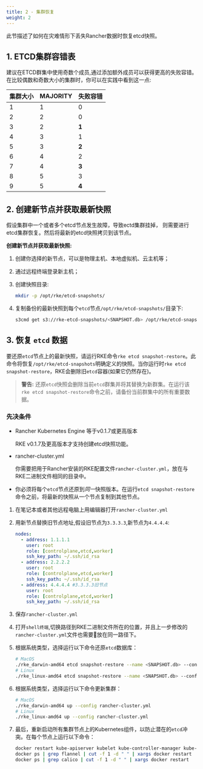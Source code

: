 ```yaml
---
title: 2 - 集群恢复
weight: 2
---
```


此节描述了如何在灾难情形下丢失Rancher数据时恢复etcd快照。

## 1. ETCD集群容错表

建议在ETCD群集中使用奇数个成员,通过添加额外成员可以获得更高的失败容错。在比较偶数和奇数大小的集群时，你可以在实践中看到这一点:

| 集群大小 | MAJORITY | 失败容错 |
| ------------ | -------- | ----------------- |
| 1            | 1        | 0                 |
| 2            | 2        | 0                 |
| 3            | 2        | **1**             |
| 4            | 3        | 1                 |
| 5            | 3        | **2**             |
| 6            | 4        | 2                 |
| 7            | 4        | **3**             |
| 8            | 5        | 3                 |
| 9            | 5        | **4**             |

## 2. 创建新节点并获取最新快照

假设集群中一个或者多个etcd节点发生故障，导致ectd集群挂掉， 则需要进行etcd集群恢复。然后将最新的etcd快照拷贝到该节点。

**创建新节点并获取最新快照:**

1. 创建你选择的新节点，可以是物理主机、本地虚拟机、云主机等；

2. 通过远程终端登录新主机；

3. 创建快照目录:

    ```bash
    mkdir -p /opt/rke/etcd-snapshots/
    ```

4. 复制备份的最新快照到每个`etcd`节点`/opt/rke/etcd-snapshots/`目录下:

    ```bash
    s3cmd get s3://rke-etcd-snapshots/<SNAPSHOT.db> /opt/rke/etcd-snapshots/<SNAPSHOT.db>
    ```

## 3. 恢复 `etcd` 数据

要还原`etcd`节点上的最新快照，请运行RKE命令`rke etcd snapshot-restore`。此命令将恢复`/opt/rke/etcd-snapshots`明确定义的快照。当你运行时`rke etcd snapshot-restore`，RKE会删除旧`etcd`容器(如果它仍然存在)。

>**警告:** 还原`etcd`快照会删除当前`etcd`群集并将其替换为新群集。在运行该`rke etcd snapshot-restore`命令之前，请备份当前群集中的所有重要数据。

### **先决条件**

- Rancher Kubernetes Engine 等于v0.1.7或更高版本

    RKE v0.1.7及更高版本才支持创建etcd快照功能。

- rancher-cluster.yml

    你需要把用于Rancher安装的RKE配置文件`rancher-cluster.yml`，放在与RKE二进制文件相同的目录中。

- 你必须将每个`etcd`节点还原到*同一*快照版本。在运行`etcd snapshot-restore`命令之前，将最新的快照从一个节点复制到其他节点。

1. 在笔记本或者其他远程电脑上用编辑器打开`rancher-cluster.yml`

2. 用新节点替换旧节点地址,假设旧节点为`3.3.3.3`,新节点为`4.4.4.4`:

    ```yaml
    nodes:
      - address: 1.1.1.1
        user: root
        role: [controlplane,etcd,worker]
        ssh_key_path: ~/.ssh/id_rsa
      - address: 2.2.2.2
        user: root
        role: [controlplane,etcd,worker]
        ssh_key_path: ~/.ssh/id_rsa
      - address: 4.4.4.4 #3.3.3.3旧节点
        user: root
        role: [controlplane,etcd,worker]
        ssh_key_path: ~/.ssh/id_rsa
    ```

3. 保存`rancher-cluster.yml`

4. 打开``shell终端``,切换路径到RKE二进制文件所在的位置，并且上一步修改的`rancher-cluster.yml`文件也需要放在同一路径下。

5. 根据系统类型，选择运行以下命令还原`etcd`数据库：

    ```bash
    # MacOS
    ./rke_darwin-amd64 etcd snapshot-restore --name <SNAPSHOT.db> --config rancher-cluster.yml
    # Linux
    ./rke_linux-amd64 etcd snapshot-restore --name <SNAPSHOT.db> --config rancher-cluster.yml
    ```

6. 根据系统类型，选择运行以下命令更新集群：

    ```bash
    # MacOS
    ./rke_darwin-amd64 up --config rancher-cluster.yml
    # Linux
    ./rke_linux-amd64 up --config rancher-cluster.yml
    ```

7. 最后，重新启动所有集群节点上的Kubernetes组件，以防止潜在的`etcd`冲突。在每个节点上运行以下命令：

    ```bash
    docker restart kube-apiserver kubelet kube-controller-manager kube-scheduler  kube-proxy
    docker ps | grep flannel | cut -f 1 -d " " | xargs docker restart
    docker ps | grep calico | cut -f 1 -d " " | xargs docker restart
    ```
